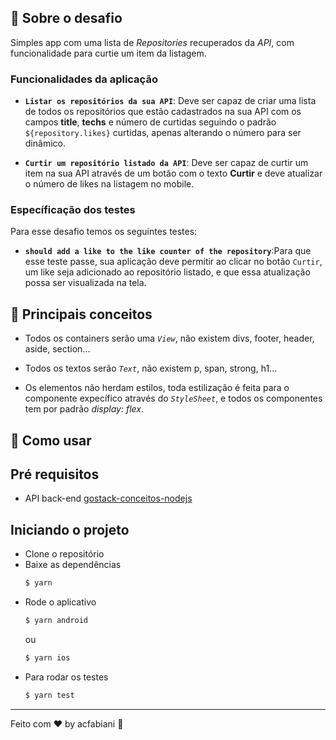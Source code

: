 ## :rocket: Sobre o desafio
Simples app com uma lista de *Repositories* recuperados da *API*, com funcionalidade para curtie um item da listagem.

### Funcionalidades da aplicação

- **`Listar os repositórios da sua API`**: Deve ser capaz de criar uma lista de todos os repositórios que estão cadastrados na sua API com os campos **title**, **techs** e número de curtidas seguindo o padrão `${repository.likes}` curtidas, apenas alterando o número para ser dinâmico.

- **`Curtir um repositório listado da API`**: Deve ser capaz de curtir um item na sua API através de um botão com o texto **Curtir** e deve atualizar o número de likes na listagem no mobile.

### Específicação dos testes

Para esse desafio temos os seguintes testes:

- **`should add a like to the like counter of the repository`**:Para que esse teste passe, sua aplicação deve permitir ao clicar no botão `Curtir`, um like seja adicionado ao repositório listado, e que essa atualização possa ser visualizada na tela.

## :blue_book: Principais conceitos
* Todos os containers serão uma *`View`*, não existem divs, footer, header, aside, section...
* Todos os textos serão *`Text`*, não existem p, span, strong, h1...

* Os elementos não herdam estilos, toda estilização é feita para o componente expecífico através do *`StyleSheet`*, e todos os componentes tem por padrão *display: flex*.

## :carousel_horse: Como usar
## Pré requisitos
- API back-end [gostack-conceitos-nodejs](https://github.com/acfabiani/gostack-conceitos-nodejs)
## Iniciando o projeto
- Clone o repositório
- Baixe as dependências
    ```bash
    $ yarn
    ```
- Rode o aplicativo
    ```bash
    $ yarn android
    ```
    ou
    ```bash
    $ yarn ios
    ```
- Para rodar os testes
    ```bash
    $ yarn test
    ```    
---
Feito com :hearts: by acfabiani :unicorn: